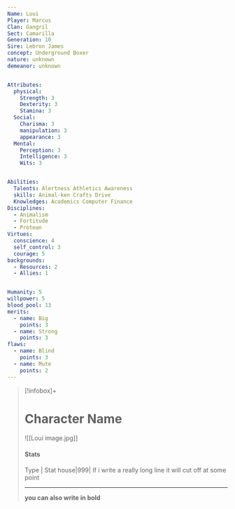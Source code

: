 ```yaml
---
Name: Loui
Player: Marcus
Clan: Gangril
Sect: Camarilla
Generation: 10
Sire: Lebron James
concept: Underground Boxer
nature: unknown
demeanor: unknown


Attributes:
  physical:
    Strength: 3
    Dexterity: 3
    Stamina: 3
  Social:
    Charisma: 3
    manipulation: 3
    appearance: 3
  Mental:
    Perception: 3
    Intelligence: 3
    Wits: 3


Abilities:
  Talents: Alertness Athletics Awareness
  skills: Animal-ken Crafts Drive
  Knowledges: Academics Computer Finance
Disciplines:
  - Animalism
  - Fortitude
  - Protean
Virtues:
  conscience: 4
  self_control: 3
  courage: 5
backgrounds:
  - Resources: 2
  - Allies: 1


Humanity: 5
willpower: 5
blood_pool: 13
merits:
  - name: Big
    points: 3
  - name: Strong
    points: 3
flaws:
  - name: Blind
    points: 3
  - name: Mute
    points: 2
---
```

>[!infobox]+
># Character Name
>![[Loui image.jpg]]
>#### Stats
>Type | Stat
>house|999|
> If i write a really long line it will cut off at some point
> 
> ---
> **you can also write in bold**
> 